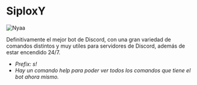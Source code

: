 # SiploxY

![Nyaa](https://user-images.githubusercontent.com/102182731/183133332-2d9db17d-b833-4c3c-9ef8-70c1f23ed9dd.png)

Definitivamente el mejor bot de Discord, con una gran variedad de comandos distintos y muy utiles para servidores de Discord, además de estar encendido 24/7.

- _Prefix: s!_ 
- _Hay un comando help para poder ver todos los comandos que tiene el bot ahora mismo._
